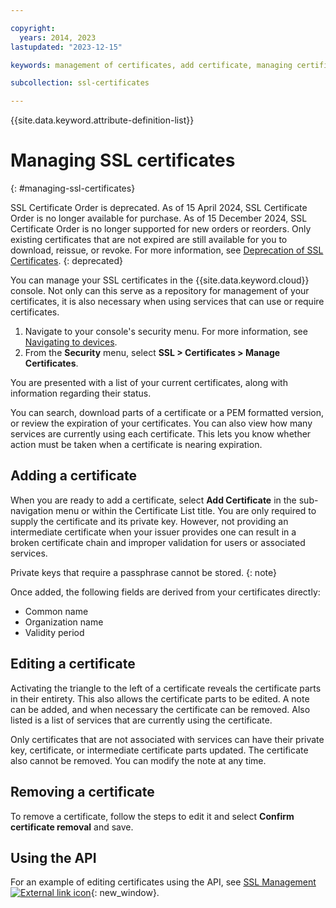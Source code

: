 ```yaml
---

copyright:
  years: 2014, 2023
lastupdated: "2023-12-15"

keywords: management of certificates, add certificate, managing certificates

subcollection: ssl-certificates

---
```


{{site.data.keyword.attribute-definition-list}}

# Managing SSL certificates
{: #managing-ssl-certificates}


SSL Certificate Order is deprecated. As of 15 April 2024, SSL Certificate Order is no longer available for purchase. As of 15 December 2024,  SSL Certificate Order is no longer supported for new orders or reorders. Only existing certificates that are not expired are still available for you to download, reissue, or revoke. For more information, see [Deprecation of SSL Certificates](/docs/ssl-certificates?topic=ssl-certificates-deprecation-ssl-certificates).
{: deprecated}

You can manage your SSL certificates in the {{site.data.keyword.cloud}} console. Not only can this serve as a repository for management of your certificates, it is also necessary when using services that can use or require certificates.

1. Navigate to your console's security menu. For more information, see [Navigating to devices](/docs/infrastructure/ssl-certificates?topic=virtual-servers-navigating-devices).
2. From the **Security** menu, select **SSL > Certificates > Manage Certificates**.


You are presented with a list of your current certificates, along with information regarding their status.

You can search, download parts of a certificate or a PEM formatted version, or review the expiration of your certificates. You can also view how many services are currently using each certificate. This lets you know whether action must be taken when a certificate is nearing expiration.

## Adding a certificate

When you are ready to add a certificate, select **Add Certificate** in the sub-navigation menu or within the Certificate List title. You are only required to supply the certificate and its private key. However, not providing an intermediate certificate when your issuer provides one can result in a broken certificate chain and improper validation for users or associated services.

Private keys that require a passphrase cannot be stored.
{: note}

Once added, the following fields are derived from your certificates directly:

* Common name
* Organization name
* Validity period

## Editing a certificate

Activating the triangle to the left of a certificate reveals the certificate parts in their entirety. This also allows the certificate parts to be edited. A note can be added, and when necessary the certificate can be removed. Also listed is a list of services that are currently using the certificate.

Only certificates that are not associated with services can have their private key, certificate, or intermediate certificate parts updated. The certificate also cannot be removed. You can modify the note at any time.

## Removing a certificate

To remove a certificate, follow the steps to edit it and select **Confirm certificate removal** and save.

## Using the API

For an example of editing certificates using the API, see [SSL Management ![External link icon](../../icons/launch-glyph.svg "External link icon")](http://sldn.softlayer.com/article/ssl-management){: new_window}.
